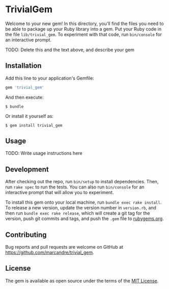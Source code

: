 # TrivialGem

Welcome to your new gem! In this directory, you'll find the files you need to be able to package up your Ruby library into a gem. Put your Ruby code in the file `lib/trivial_gem`. To experiment with that code, run `bin/console` for an interactive prompt.

TODO: Delete this and the text above, and describe your gem

## Installation

Add this line to your application's Gemfile:

```ruby
gem 'trivial_gem'
```

And then execute:

    $ bundle

Or install it yourself as:

    $ gem install trivial_gem

## Usage

TODO: Write usage instructions here

## Development

After checking out the repo, run `bin/setup` to install dependencies. Then, run `rake spec` to run the tests. You can also run `bin/console` for an interactive prompt that will allow you to experiment.

To install this gem onto your local machine, run `bundle exec rake install`. To release a new version, update the version number in `version.rb`, and then run `bundle exec rake release`, which will create a git tag for the version, push git commits and tags, and push the `.gem` file to [rubygems.org](https://rubygems.org).

## Contributing

Bug reports and pull requests are welcome on GitHub at https://github.com/marcandre/trivial_gem.

## License

The gem is available as open source under the terms of the [MIT License](http://opensource.org/licenses/MIT).
